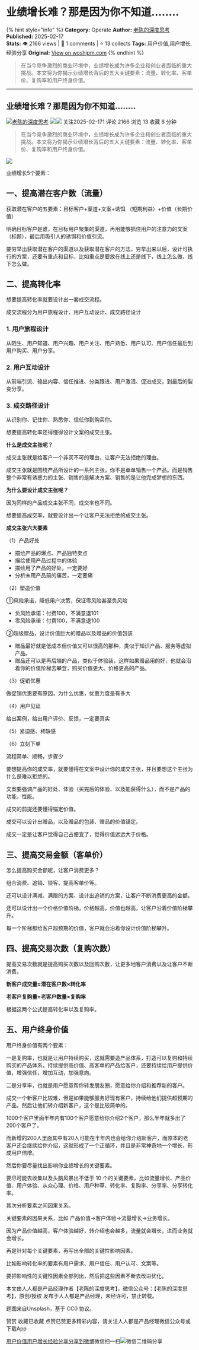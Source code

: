 # 业绩增长难？那是因为你不知道……..
{% hint style="info" %}
**Category:** Operate
**Author:** [老陈的深度思考](https://www.woshipm.com/u/1325744)
**Published:** 2025-02-17  
**Stats:** 👁️ 2166 views | 💬 1 comments | ⭐ 13 collects
**Tags:** 用户价值,用户增长,经验分享
**Original:** [View on woshipm.com](https://www.woshipm.com/operate/6180882.html)
{% endhint %}
> 在当今竞争激烈的商业环境中，业绩增长成为许多企业和创业者面临的重大挑战。本文将为你揭示业绩增长背后的五大关键要素：流量、转化率、客单价、复购率和用户终身价值。

---

## 业绩增长难？那是因为你不知道……..

[![](https://image.woshipm.com/wp-files/2021/09/OOmtqxsQ1VNQOBWIGYDZ.jpg!/both/72x72)](https://www.woshipm.com/u/1325744)[老陈的深度思考](https://www.woshipm.com/u/1325744) ![](https://static.woshipm.com/tag/1121_1@2x.png)![](https://static.woshipm.com/tag/2105_1@2x.png) 关注2025-02-171 评论 2166 浏览 13 收藏 8 分钟

> 在当今竞争激烈的商业环境中，业绩增长成为许多企业和创业者面临的重大挑战。本文将为你揭示业绩增长背后的五大关键要素：流量、转化率、客单价、复购率和用户终身价值。

![](https://image.woshipm.com/2024/10/30/5200e23e-968c-11ef-b0e5-00163e142b65.png)

业绩增长5个要素：

## 一、提高潜在客户数（流量）

获取潜在客户的五要素：目标客户+渠道+文案+诱饵 （短期利益）+价值（长期价值）

明确目标客户是谁，在目标用户聚集的渠道，再用能够抓住用户的注意力的文案（标题），最后用吸引人的诱饵和价值引流。

要穷举出获取潜在客户的渠道以及获取潜在客户的方法，穷举出来以后，设计可执行的方案，还要有重点和目标，比如重点是要放在线上还是线下，线上怎么做、线下怎么做。

## 二、提高转化率

想要提高转化率就要设计出一套成交流程。

成交流程分为用户旅程设计、用户互动设计、成交路径设计

### 1\. 用户旅程设计

从陌生、用户知道、用户兴趣、用户关注、用户熟悉、用户认可、用户信任最后到用户购买、用户分享。

### 2\. 用户互动设计

从前端引流、输出内容、信任推进、分类跟进、用户激活、促进成交，到最后的裂变分享。

### 3\. 成交路径设计

从识别你、记住你、熟悉你、信任你到购买你。

想要提高转化率还得懂得设计文案的成交主张。

**什么是成交主张呢？**

成交主张就是给客户一个非买不可的理由，让客户无法拒绝的理由。

成交主张就是围绕产品所设计的一系列主张，你不是单单销售一个产品。而是销售整个非常有诱惑力的主张、销售的是解决方案、销售的是让他完成梦想的东西。

**为什么要设计成交主张呢？**

因为同样的产品成交主张不同，成交率也不同。

想要提高成交率，就要设计出一个让客户无法拒绝的成交主张。

**成交主张六大要素**

（1）产品好处

*   描绘产品的爆点、产品独特卖点
*   描绘使用产品过程中的体验
*   描绘用了产品的好处，一定要好
*   分析未用产品前的痛苦，一定要痛

（2）塑造价值

①风险承诺，降低用户决策，保证零风险甚至负风险

*   负风险承诺：付费100，不满意退101
*   零风险承诺：付费100，不满意退100

②超级赠品，设计价值巨大的赠品以及赠品的价值包装

*   赠品最好就是低成本但价值又可以很高的那种，类似于知识产品、服务等虚拟产品。
*   赠品还可以是再后端的产品，类似于体验装，这样如果赠品用的好，他就会沿着你的价值阶梯去攀登，购买价值更大、价格更高的产品。

（3）促销优惠

做促销优惠要有原因，为什么优惠，优惠力度是有多大

（4）用户见证

给出案例，给出用户评价、反馈，一定要真实

（5）紧迫感、稀缺感

（6）立刻下单

流程简单、顺畅，步骤少

要想提高你的成交率，就要懂得在文案中设计你的成交主张，并且要想这个主张为什么是难以拒绝的。

文案要强调产品的好处、体验（买完后的体验、以及能获得什么），而不是产品的功能，性能。

成交的前提还要懂得锚定价值。

成交可以设计出赠品，以及赠品的包装、赠品的价值锚定。

成交一定是让客户觉得自己占便宜了，觉得价值远远大于价格。

## 三、提高交易金额（客单价）

怎么提高购买金额呢，让客户消费更多？

组合消费、追销、锁客、提高客单价等。

还可以设计满减、满赠的方案、设计出追销的方案，让客户不断消费更高的金额。

还可以设计出一个价格价值阶梯，价格越高，价值也越高，让客户沿着价值阶梯攀升。

每一个阶梯都给客户超预期的价值，客户就会沿着你设计价值阶梯攀升。

## 四、提高交易次数（复购次数）

提高交易次数就是提高购买次数以及回购次数，让更多地客户消费以及让客户不断消费。

**新客户成交量=潜在客户数×转化率**

**老客户复购量=老客户数量×复购率**

根据这两个公式提高转化率以及复购率。

## 五、用户终身价值

用户终身价值有两个要素：

一是复购率，也就是让用户持续购买，这就需要造产品体系，打造可以复购和持续购买的产品体系，持续提供高价值、高客单的产品给客户，还要持续给用户提供价值，增强信任，增加互动，加强意向。

二是分享率，也就是用户愿意帮你转发朋友圈，愿意给你介绍和推荐新的客户。

成交一个新客户比较难，但是如果能够服务好现有客户，持续给他们提供超预期的产品，然后让他们转介绍新客户，这个是比较简单的。

1000个客户里面半年内有100个客户愿意给你介绍2个客户，那么半年就多出了200个客户了。

而新增的200人里面其中有20人可能在半年内也会给你介绍新客户，而原本的老客户还会继续给你介绍，这就形成了一个正循环，并且是非常神奇地一个增长，形成用户倍增。

然后你要尽量找出影响你业绩增长的关键要素。

要尽可能去收集以及头脑风暴出不低于 10 个的关键要素，比如流量增长、产品价值、用户体验、从众心理、价格、用户种草、转化率、复购率、分享率、分享转化率。  

其次分析要素之间因果关系。

关键要素的因果关系，比如 产品价值→客户体验→流量增长→业务增长。

因为产品价值越高，客户体验越好，转介绍也会越多，流量就会增长，进而业务就会增长。

再是针对每个关键要素，再写出全部的关键性影响因素。

比如影响转化率的要素有用户需求、用户信任、用户认可、文案等。

要把影响性的关键性因素全部列出，然后把这些因素不断去改进优化。

本文由人人都是产品经理作者【老陈的深度思考】，微信公众号：【老陈的深度思考】，原创/授权 发布于人人都是产品经理，未经许可，禁止转载。

题图来自Unsplash，基于 CC0 协议。

赞赏 收藏已收藏 点赞已赞更多精彩内容，请关注人人都是产品经理微信公众号或下载App

[用户价值](https://www.woshipm.com/tag/%e7%94%a8%e6%88%b7%e4%bb%b7%e5%80%bc)[用户增长](https://www.woshipm.com/tag/%e7%94%a8%e6%88%b7%e5%a2%9e%e9%95%bf)[经验分享](https://www.woshipm.com/tag/%e7%bb%8f%e9%aa%8c%e5%88%86%e4%ba%ab)[分享到微博](https://service.weibo.com/share/share.php?appkey=2775287854&title=业绩增长难？那是因为你不知道……..&url=https://www.woshipm.com/operate/6180882.html&pic=https://image.woshipm.com/2024/10/30/5200e23e-968c-11ef-b0e5-00163e142b65.png)微信扫一扫![微信二维码](https://api.pwmqr.com/qrcode/create/?url=https://www.woshipm.com/operate/6180882.html)分享
